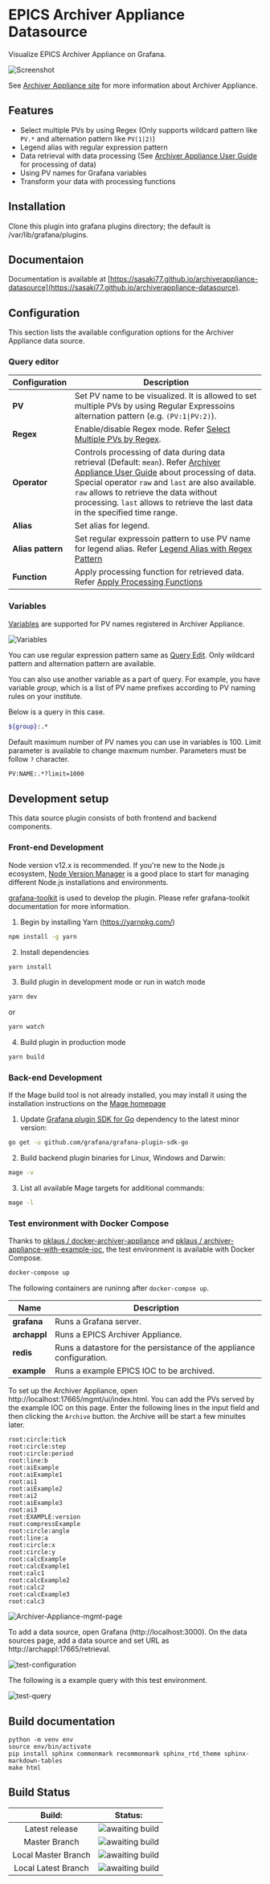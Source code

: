 # EPICS Archiver Appliance Datasource

Visualize EPICS Archiver Appliance on Grafana.

![Screenshot](https://sasaki77.github.io/archiverappliance-datasource/_images/aa-query-overview.png)


See [Archiver Appliance site](https://slacmshankar.github.io/epicsarchiver_docs/index.html) for more information about Archiver Appliance.

## Features
- Select multiple PVs by using Regex (Only supports wildcard pattern like `PV.*` and alternation pattern like `PV(1|2)`)
- Legend alias with regular expression pattern
- Data retrieval with data processing (See [Archiver Appliance User Guide](https://slacmshankar.github.io/epicsarchiver_docs/userguide.html) for processing of data)
- Using PV names for Grafana variables
- Transform your data with processing functions

## Installation

Clone this plugin into grafana plugins directory; the default is /var/lib/grafana/plugins.

## Documentaion
Documentation is available at [https://sasaki77.github.io/archiverappliance-datasource](https://sasaki77.github.io/archiverappliance-datasource).

## Configuration

This section lists the available configuration options for the Archiver Appliance data source.

### Query editor

| Configuration | Description |
|---------------|-------------|
| **PV** | Set PV name to be visualized. It is allowed to set multiple PVs by using Regular Expressoins alternation pattern (e.g. `(PV:1\|PV:2)`). |
| **Regex** | Enable/disable Regex mode. Refer [Select Multiple PVs by Regex](https://sasaki77.github.io/archiverappliance-datasource/query.html#select-multiple-pvs-by-regex). |
| **Operator** | Controls processing of data during data retrieval (Default: `mean`). Refer [Archiver Appliance User Guide](https://slacmshankar.github.io/epicsarchiver_docs/userguide.html) about processing of data. Special operator `raw` and `last` are also available. `raw` allows to retrieve the data without processing. `last` allows to retrieve the last data in the specified time range. |
| **Alias** | Set alias for legend. |
| **Alias pattern** | Set regular expressoin pattern to use PV name for legend alias. Refer [Legend Alias with Regex Pattern](https://sasaki77.github.io/archiverappliance-datasource/query.html#legend-alias-with-regex-pattern) |
| **Function** | Apply processing function for retrieved data. Refer [Apply Processing Functions](https://sasaki77.github.io/archiverappliance-datasource/query.html#apply-processing-functions) |

### Variables

[Variables](https://sasaki77.github.io/archiverappliance-datasource/variables.html) are supported for PV names registered in Archiver Appliance.

![Variables](https://sasaki77.github.io/archiverappliance-datasource/_images/aa-variables-settings.png)

You can use regular expression pattern same as [Query Edit](query.html#select-multiple-pvs-by-regex).
Only wildcard pattern and alternation pattern are available.

You can also use another variable as a part of query.
For example, you have variable _group_, which is a list of PV name prefixes
according to PV naming rules on your institute.

Below is a query in this case.

```bash
${group}:.*
```

Default maximum number of PV names you can use in variables is 100. Limit parameter is available to change maxmum number. Parameters must be follow `?` character.

```bash
PV:NAME:.*?limit=1000
```

## Development setup

This data source plugin consists of both frontend and backend components.

### Front-end Development

Node version v12.x is recommended. If you're new to the Node.js ecosystem, [Node Version Manager](https://github.com/nvm-sh/nvm) is a good place to start for managing different Node.js installations and environments. 

[grafana-toolkit](https://github.com/grafana/grafana/tree/master/packages/grafana-toolkit) is used to develop the plugin. Please refer grafana-toolkit documentation for more information.

1. Begin by installing Yarn (https://yarnpkg.com/)
```BASH
npm install -g yarn
```

2. Install dependencies
```BASH
yarn install
```

3. Build plugin in development mode or run in watch mode
```BASH
yarn dev
```
or
```BASH
yarn watch
```
4. Build plugin in production mode
```BASH
yarn build
```

### Back-end Development

If the Mage build tool is not already installed, you may install it using the installation instructions on the [Mage homepage](https://magefile.org/)

1. Update [Grafana plugin SDK for Go](https://grafana.com/docs/grafana/latest/developers/plugins/backend/grafana-plugin-sdk-for-go/) dependency to the latest minor version:

```bash
go get -u github.com/grafana/grafana-plugin-sdk-go
```

2. Build backend plugin binaries for Linux, Windows and Darwin:
```BASH
mage -v
```

3. List all available Mage targets for additional commands:
```BASH
mage -l
```

### Test environment with Docker Compose
Thanks to [pklaus / docker-archiver-appliance](https://github.com/pklaus/docker-archiver-appliance) and [pklaus / archiver-appliance-with-example-ioc](https://github.com/pklaus/archiver-appliance-with-example-ioc), the test environment is available with Docker Compose.

```bash
docker-compose up
```

The following containers are runinng after `docker-compse up`.

| Name | Description |
|---------------|-------------|
| **grafana** | Runs a Grafana server. |
| **archappl** | Runs a EPICS Archiver Appliance. |
| **redis** | Runs a datastore for the persistance of the appliance configuration. |
| **example** | Runs a example EPICS IOC to be archived. |

To set up the Archiver Appliance, open http://localhost:17665/mgmt/ui/index.html. You can add the PVs served by the example IOC on this page.
Enter the following lines in the input field and then clicking the `Archive` button.
the Archive will be start a few minuites later.

```
root:circle:tick
root:circle:step
root:circle:period
root:line:b
root:aiExample
root:aiExample1
root:ai1
root:aiExample2
root:ai2
root:aiExample3
root:ai3
root:EXAMPLE:version
root:compressExample
root:circle:angle
root:line:a
root:circle:x
root:circle:y
root:calcExample
root:calcExample1
root:calc1
root:calcExample2
root:calc2
root:calcExample3
root:calc3
```

![Archiver-Appliance-mgmt-page](https://sasaki77.github.io/archiverappliance-datasource/_images/aa-test-mgmt-page.png)

To add a data source, open Grafana (http://localhost:3000). On the data sources page, add a data source and set URL as http://archappl:17665/retrieval.

![test-configuration](https://sasaki77.github.io/archiverappliance-datasource/_images/aa-test-configuration.png)

The following is a example query with this test environment.

![test-query](https://sasaki77.github.io/archiverappliance-datasource/_images/aa-test-query.png)

## Build documentation

```
python -m venv env
source env/bin/activate
pip install sphinx commonmark recommonmark sphinx_rtd_theme sphinx-markdown-tables
make html
```

## Build Status

| Build: | Status: | 
| :---: | :---: | 
| Latest release | ![awaiting build](https://github.com/sasaki77/archiverappliance-datasource/workflows/publish-release.yml/badge.svg) |
| Master Branch | ![awaiting build](https://github.com/sasaki77/archiverappliance-datasource/workflows/build-and-test.yml/badge.svg?branch=master)
| Local Master Branch | ![awaiting build](../../workflows/build-and-test.yml/badge.svg?branch=master)
| Local Latest Branch | ![awaiting build](../../workflows/build-and-test.yml/badge.svg?)
